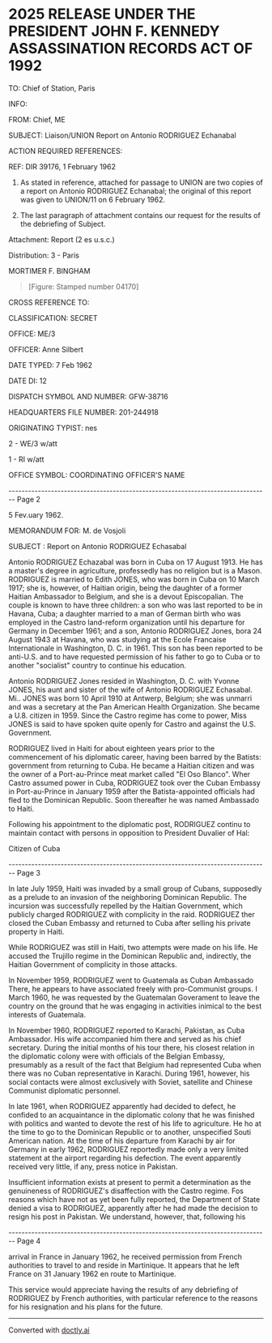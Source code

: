 # 2025 RELEASE UNDER THE PRESIDENT JOHN F. KENNEDY ASSASSINATION RECORDS ACT OF 1992

TO: Chief of Station, Paris

INFO:

FROM: Chief, ME

SUBJECT: Liaison/UNION
Report on Antonio RODRIGUEZ Echanabal

ACTION REQUIRED REFERENCES:

REF: DIR 39176, 1 February 1962

1. As stated in reference, attached for passage to UNION are two copies of a report on Antonio RODRIGUEZ Echanabal; the original of this report was given to UNION/11 on 6 February 1962.

2. The last paragraph of attachment contains our request for the results of the debriefing of Subject.

Attachment:
Report (2 es u.s.c.)

Distribution:
3 - Paris

MORTIMER F. BINGHAM

> [Figure: Stamped number 04170]

CROSS REFERENCE TO:

CLASSIFICATION: SECRET

OFFICE: ME/3

OFFICER: Anne Silbert

DATE TYPED: 7 Feb 1962

DATE DI: 12

DISPATCH SYMBOL AND NUMBER: GFW-38716

HEADQUARTERS FILE NUMBER: 201-244918

ORIGINATING TYPIST: nes

2 - WE/3 w/att

1 - RI w/att

OFFICE SYMBOL: COORDINATING OFFICER'S NAME


-------------------------------------------------------------------------------- Page 2

5 Fev.uary 1962.

MEMORANDUM FOR: M. de Vosjoli

SUBJECT : Report on Antonio RODRIGUEZ Echasabal

Antonio RODRIGUEZ Echazabal was born in Cuba on 17 August 1913. He has a master's degree in agriculture, professedly has no religion but is a Mason. RODRIGUEZ is married to Edith JONES, who was born in Cuba on 10 March 1917; she is, however, of Haitian origin, being the daughter of a former Haitian Ambassador to Belgium, and she is a devout Episcopalian. The couple is known to have three children: a son who was last reported to be in Havana, Cuba; a daughter married to a man of German birth who was employed in the Castro land-reform organization until his departure for Germany in December 1961; and a son, Antonio RODRIGUEZ Jones, bora 24 August 1943 at Havana, who was studying at the Ecole Francaise Internationale in Washington, D. C. in 1961. This son has been reported to be anti-U.S. and to have requested permission of his father to go to Cuba or to another "socialist" country to continue his education.

Antonio RODRIGUEZ Jones resided in Washington, D. C. with Yvonne JONES, his aunt and sister of the wife of Antonio RODRIGUEZ Echasabal. Mi.. JONES was born 10 April 1910 at Antwerp, Belgium; she was unmarri and was a secretary at the Pan American Health Organization. She became a U.8. citizen in 1959. Since the Castro regime has come to power, Miss JONES is said to have spoken quite openly for Castro and against the U.S. Government.

RODRIGUEZ lived in Haiti for about eighteen years prior to the commencement of his diplomatic career, having been barred by the Batists: government from returning to Cuba. He became a Haitian citizen and was the owner of a Port-au-Prince meat market called "El Oso Blanco". Wher Castro assumed power in Cuba, RODRIGUEZ took over the Cuban Embassy in Port-au-Prince in January 1959 after the Batista-appointed officials had fled to the Dominican Republic. Soon thereafter he was named Ambassado to Haiti.

Following his appointment to the diplomatic post, RODRIGUEZ continu to maintain contact with persons in opposition to President Duvalier of Hal:

Citizen of Cuba


-------------------------------------------------------------------------------- Page 3

In late July 1959, Haiti was invaded by a small group of Cubans, supposedly as a prelude to an invasion of the neighboring Dominican Republic. The incursion was successfully repelled by the Haitian Government, which publicly charged RODRIGUEZ with complicity in the raid. RODRIGUEZ ther closed the Cuban Embassy and returned to Cuba after selling his private property in Haiti.

While RODRIGUEZ was still in Haiti, two attempts were made on his life. He accused the Trujillo regime in the Dominican Republic and, indirectly, the Haitian Government of complicity in those attacks.

In November 1959, RODRIGUEZ went to Guatemala as Cuban Ambassado There, he appears to have associated freely with pro-Communist groups. I March 1960, he was requested by the Guatemalan Goverament to leave the country on the ground that he was engaging in activities inimical to the best interests of Guatemala.

In November 1960, RODRIGUEZ reported to Karachi, Pakistan, as Cuba Ambassador. His wife accompanied him there and served as his chief secretary. During the initial months of his tour there, his closest relation in the diplomatic colony were with officials of the Belgian Embassy, presumably as a result of the fact that Belgium had represented Cuba when there was no Cuban representative in Karachi. During 1961, however, his social contacts were almost exclusively with Soviet, satellite and Chinese Communist diplomatic personnel.

In late 1961, when RODRIGUEZ apparently had decided to defect, he confided to an acquaintance in the diplomatic colony that he was finished with politics and wanted to devote the rest of his life to agriculture. He ho at the time to go to the Dominican Republic or to another, unspecified Souti American nation. At the time of his departure from Karachi by air for Germany in early 1962, RODRIGUEZ reportedly made only a very limited statement at the airport regarding his defection. The event apparently received very little, if any, press notice in Pakistan.

Insufficient information exists at present to permit a determination as the genuineness of RODRIGUEZ's disaffection with the Castro regime. Fos reasons which have not as yet been fully reported, the Department of State denied a visa to RODRIGUEZ, apparently after he had made the decision to resign his post in Pakistan. We understand, however, that, following his


-------------------------------------------------------------------------------- Page 4

arrival in France in January 1962, he received permission from French authorities to travel to and reside in Martinique. It appears that he left France on 31 January 1962 en route to Martinique.

This service would appreciate having the results of any debriefing of RODRIGUEZ by French authorities, with particular reference to the reasons for his resignation and his plans for the future.


---
Converted with [doctly.ai](https://doctly.ai)